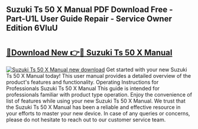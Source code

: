 ## Suzuki Ts 50 X Manual PDF Download Free - Part-U1L User Guide Repair - Service Owner Edition 6VluU

# <h2><a href="http://bc57512.oget.top/?id=Suzuki+Ts+50+X+Manual">🔗Download New 👉🔴 Suzuki Ts 50 X Manual</a></h2>

[![Suzuki Ts 50 X Manual new download](https://i.imgur.com/5g1atiW.png)](http://bc57512.oget.top/?id=Suzuki+Ts+50+X+Manual)
Get started with your new Suzuki Ts 50 X Manual today! This user manual provides a detailed overview of the product's features and functionality. Operating Instructions for Professionals Suzuki Ts 50 X Manual This guide is intended for professionals familiar with product type operation. Enjoy the convenience of list of features while using your new Suzuki Ts 50 X Manual. We trust that the Suzuki Ts 50 X Manual has been a reliable and effective resource in your efforts to master your new device. In case of any queries or concerns, please do not hesitate to reach out to our customer service team.
